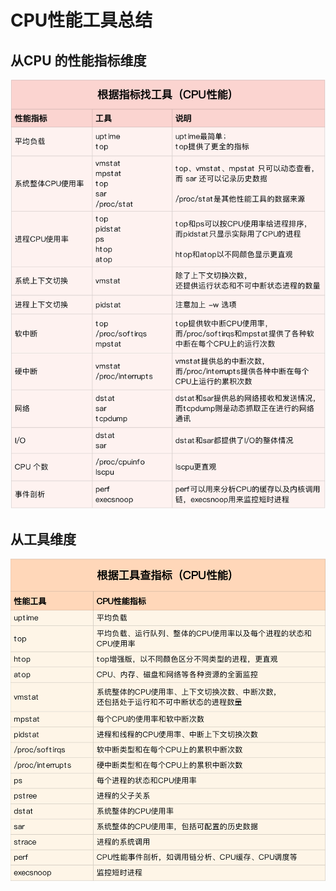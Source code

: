 # CPU性能工具总结

## 从CPU 的性能指标维度

![img](images/596397e1d6335d2990f70427ad4b14ec.png)

## 从工具维度

![img](images/b0c67a7196f5ca4cc58f14f959a364ca.png)

